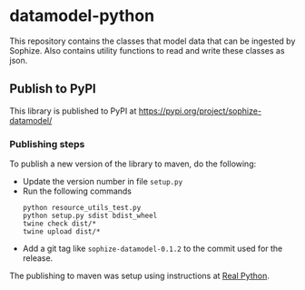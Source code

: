 # datamodel-python
This repository contains the classes that model data that can be ingested by Sophize. Also contains utility functions to read and write these classes as json.

## Publish to PyPI
This library is published to PyPI at https://pypi.org/project/sophize-datamodel/

### Publishing steps
To publish a new version of the library to maven, do the following:

* Update the version number in file `setup.py`
* Run the following commands
    ```
    python resource_utils_test.py 
    python setup.py sdist bdist_wheel
    twine check dist/*
    twine upload dist/*
    ```
* Add a git tag like `sophize-datamodel-0.1.2` to the commit used for the release.

The publishing to maven was setup using instructions at [Real Python](https://realpython.com/pypi-publish-python-package/#publishing-to-pypi).
